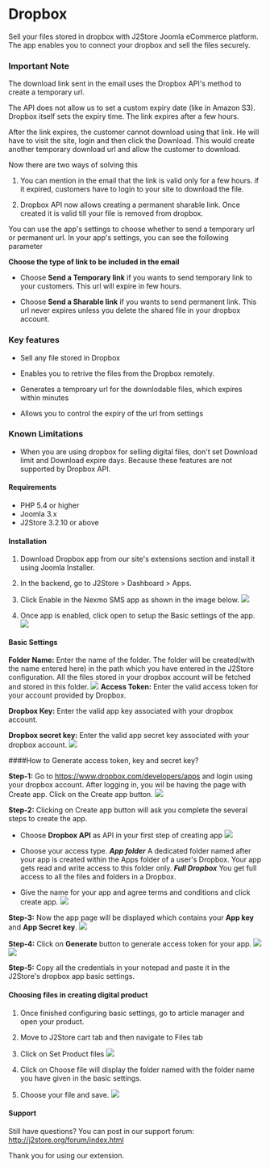 # Dropbox

Sell your files stored in dropbox with J2Store Joomla eCommerce platform. The app enables you to connect your dropbox and sell the files securely.

### Important Note

The download link sent in the email uses the Dropbox API's method to create a temporary url.

The API does not allow us to set a custom expiry date (like in Amazon S3). Dropbox itself sets the expiry time. The link expires after a few hours.

After the link expires, the customer cannot download using that link. He will have to visit the site, login and then click the Download. This would create another temporary download url and allow the customer to download.

Now there are two ways of solving this

1. You can mention in the email that the link is valid only for a few hours. if it expired, customers have to login to your site to download the file.

2. Dropbox API now allows creating a permanent sharable link. Once created it is valid till your file is removed from dropbox.

You can use the app's settings to choose whether to send a temporary url or permanent url. In your app's settings, you can see the following parameter

**Choose the type of link to be included in the email**

- Choose **Send a Temporary link** if you wants to send temporary link to your customers. This url will expire in few hours.

- Choose **Send a Sharable link** if you wants to send permanent link. This url never expires unless you delete the shared file in your dropbox account.

### Key features

- Sell any file stored in Dropbox

- Enables you to retrive the files from the Dropbox remotely.

- Generates a temproary url for the downlodable files, which expires within minutes

- Allows you to control the expiry of the url from settings

### Known Limitations

- When you are using dropbox for selling digital files, don't set Download limit and Download expire days. Because these features are not supported by Dropbox API.

#### Requirements

* PHP 5.4 or higher
* Joomla 3.x
* J2Store 3.2.10 or above

#### Installation

1. Download Dropbox app from our site's extensions section and install it using Joomla Installer.

2. In the backend, go to J2Store > Dashboard > Apps.

3. Click Enable in the Nexmo SMS app as shown in the image below.
![](./assets/images/dropbox_09.png)
4. Once app is enabled, click open to setup the Basic settings of the app.
![](./assets/images/dropbox_10.png)

#### Basic Settings

**Folder Name:** Enter the name of the folder. The folder will be created(with the name entered here) in the path which you have entered in the J2Store configuration. All the files stored in your dropbox account will be fetched and stored in this folder.
![](./assets/images/dropbox_07.png)
**Access Token:** Enter the valid access token for your account provided by Dropbox.

**Dropbox Key:** Enter the valid app key associated with your dropbox account.

**Dropbox secret key:** Enter the valid app secret key associated with your dropbox account.
![](./assets/images/dropbox_008.png)

####How to Generate access token, key and secret key?

**Step-1:** Go to https://www.dropbox.com/developers/apps and login using your dropbox account. After logging in, you wil be having the page with Create app. Click on the Create app button.
![](./assets/images/dropbox_01.png)

**Step-2:** Clicking on Create app button will ask you complete the several steps to create the app.

* Choose **Dropbox API** as API in your first step of creating app
![](./assets/images/dropbox_02.png)

* Choose your access type.
***App folder***
A dedicated folder named after your app is created within the Apps folder of a user's Dropbox. Your app gets read and write access to this folder only.
***Full Dropbox***
You get full access to all the files and folders in a Dropbox.

* Give the name for your app and agree terms and conditions and click create app.
![](./assets/images/dropbox_03.png)

**Step-3:** Now the app page will be displayed which contains your **App key** and **App Secret key**.
![](./assets/images/dropbox_04.png)

**Step-4:** Click on **Generate** button to generate access token for your app.
![](./assets/images/dropbox_05.png)
![](./assets/images/dropbox_06.png)

**Step-5:** Copy all the credentials in your notepad and paste it in the J2Store's dropbox app basic settings.

#### Choosing files in creating digital product

1. Once finished configuring basic settings, go to article manager and open your product.
2. Move to J2Store cart tab and then navigate to Files tab
3. Click on Set Product files
![](./assets/images/dropbox_11.png)

4. Click on Choose file will display the folder named with the folder name you have given in the basic settings.
5. Choose your file and save.
![](./assets/images/dropbox_07.png)

#### Support

Still have questions? You can post in our support forum: http://j2store.org/forum/index.html

Thank you for using our extension.